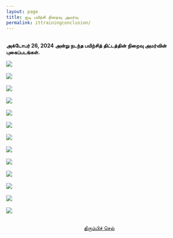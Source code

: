 ```yaml
---
layout: page
title: ஐடி பயிற்சி நிறைவு அமர்வு
permalink: ittrainingconclusion/
---
```


<br>
<strong>அக்டோபர் 26, 2024 அன்று நடந்த பயிற்சித் திட்டத்தின் நிறைவு அமர்வின் புகைப்படங்கள்.</strong>
<br>

![](../assets/images/tp_conclusion_13.jpg)
<br> &nbsp;
<br> ![](../assets/images/tp_conclusion_01.jpg)
<br> &nbsp;
<br> ![](../assets/images/tp_conclusion_02.jpg)
<br> &nbsp;
<br> ![](../assets/images/tp_conclusion_03.jpg)
<br> &nbsp;
<br> ![](../assets/images/tp_conclusion_04.jpg)
<br> &nbsp;
<br> ![](../assets/images/tp_conclusion_05.jpg)
<br> &nbsp;
<br> ![](../assets/images/tp_conclusion_06.jpg)
<br> &nbsp;
<br> ![](../assets/images/tp_conclusion_07.jpg)
<br> &nbsp;
<br> ![](../assets/images/tp_conclusion_08.jpg)
<br> &nbsp;
<br> ![](../assets/images/tp_conclusion_09.jpg)
<br> &nbsp;
<br> ![](../assets/images/tp_conclusion_10.jpg)
<br> &nbsp;
<br> ![](../assets/images/tp_conclusion_11.jpg)
<br> &nbsp;
<br> ![](../assets/images/tp_conclusion_12.jpg)
<br> &nbsp;

<p style="text-align: center;"><a href="#" onClick="history.go(-1)">திரும்பிச் செல்</a></p>
